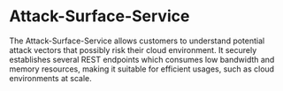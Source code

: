# Attack-Surface-Service
The Attack-Surface-Service allows customers to understand potential attack vectors that possibly risk their cloud environment. It securely establishes several REST endpoints which consumes low bandwidth and memory resources, making it suitable for efficient usages, such as cloud environments at scale.